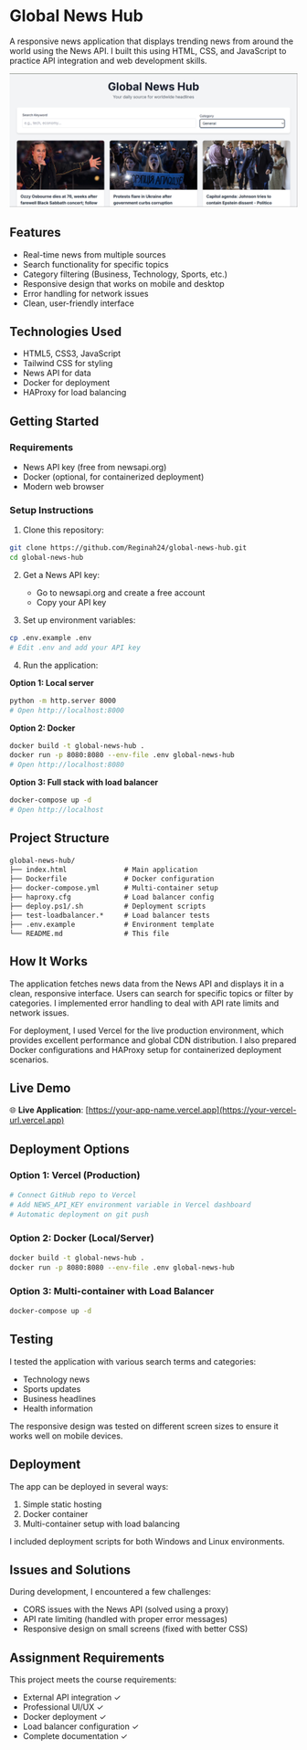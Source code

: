 # Global News Hub

A responsive news application that displays trending news from around the world using the News API. I built this using HTML, CSS, and JavaScript to practice API integration and web development skills.

![Global News Hub Screenshot](screenshot.png)

## Features

- Real-time news from multiple sources
- Search functionality for specific topics
- Category filtering (Business, Technology, Sports, etc.)
- Responsive design that works on mobile and desktop
- Error handling for network issues
- Clean, user-friendly interface

## Technologies Used

- HTML5, CSS3, JavaScript
- Tailwind CSS for styling
- News API for data
- Docker for deployment
- HAProxy for load balancing

## Getting Started

### Requirements

- News API key (free from newsapi.org)
- Docker (optional, for containerized deployment)
- Modern web browser

### Setup Instructions

1. Clone this repository:
```bash
git clone https://github.com/Reginah24/global-news-hub.git
cd global-news-hub
```

2. Get a News API key:
   - Go to newsapi.org and create a free account
   - Copy your API key

3. Set up environment variables:
```bash
cp .env.example .env
# Edit .env and add your API key
```

4. Run the application:

**Option 1: Local server**
```bash
python -m http.server 8000
# Open http://localhost:8000
```

**Option 2: Docker**
```bash
docker build -t global-news-hub .
docker run -p 8080:8080 --env-file .env global-news-hub
# Open http://localhost:8080
```

**Option 3: Full stack with load balancer**
```bash
docker-compose up -d
# Open http://localhost
```

## Project Structure

```
global-news-hub/
├── index.html              # Main application
├── Dockerfile              # Docker configuration
├── docker-compose.yml      # Multi-container setup
├── haproxy.cfg             # Load balancer config
├── deploy.ps1/.sh          # Deployment scripts
├── test-loadbalancer.*     # Load balancer tests
├── .env.example            # Environment template
└── README.md               # This file
```

## How It Works

The application fetches news data from the News API and displays it in a clean, responsive interface. Users can search for specific topics or filter by categories. I implemented error handling to deal with API rate limits and network issues.

For deployment, I used Vercel for the live production environment, which provides excellent performance and global CDN distribution. I also prepared Docker configurations and HAProxy setup for containerized deployment scenarios.

## Live Demo

🌐 **Live Application**: [https://your-app-name.vercel.app](https://your-vercel-url.vercel.app)

## Deployment Options

### Option 1: Vercel (Production)
```bash
# Connect GitHub repo to Vercel
# Add NEWS_API_KEY environment variable in Vercel dashboard
# Automatic deployment on git push
```

### Option 2: Docker (Local/Server)
```bash
docker build -t global-news-hub .
docker run -p 8080:8080 --env-file .env global-news-hub
```

### Option 3: Multi-container with Load Balancer
```bash
docker-compose up -d
```

## Testing

I tested the application with various search terms and categories:
- Technology news
- Sports updates  
- Business headlines
- Health information

The responsive design was tested on different screen sizes to ensure it works well on mobile devices.

## Deployment

The app can be deployed in several ways:
1. Simple static hosting
2. Docker container
3. Multi-container setup with load balancing

I included deployment scripts for both Windows and Linux environments.

## Issues and Solutions

During development, I encountered a few challenges:
- CORS issues with the News API (solved using a proxy)
- API rate limiting (handled with proper error messages)
- Responsive design on small screens (fixed with better CSS)

## Assignment Requirements

This project meets the course requirements:
- External API integration ✓
- Professional UI/UX ✓  
- Docker deployment ✓
- Load balancer configuration ✓
- Complete documentation ✓
